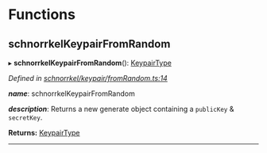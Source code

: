 

# Functions

<a id="schnorrkelkeypairfromrandom"></a>

##  schnorrkelKeypairFromRandom

▸ **schnorrkelKeypairFromRandom**(): [KeypairType](_types_.md#keypairtype)

*Defined in [schnorrkel/keypair/fromRandom.ts:14](https://github.com/polkadot-js/common/blob/294c255/packages/util-crypto/src/schnorrkel/keypair/fromRandom.ts#L14)*

*__name__*: schnorrkelKeypairFromRandom

*__description__*: Returns a new generate object containing a `publicKey` & `secretKey`.

**Returns:** [KeypairType](_types_.md#keypairtype)

___


